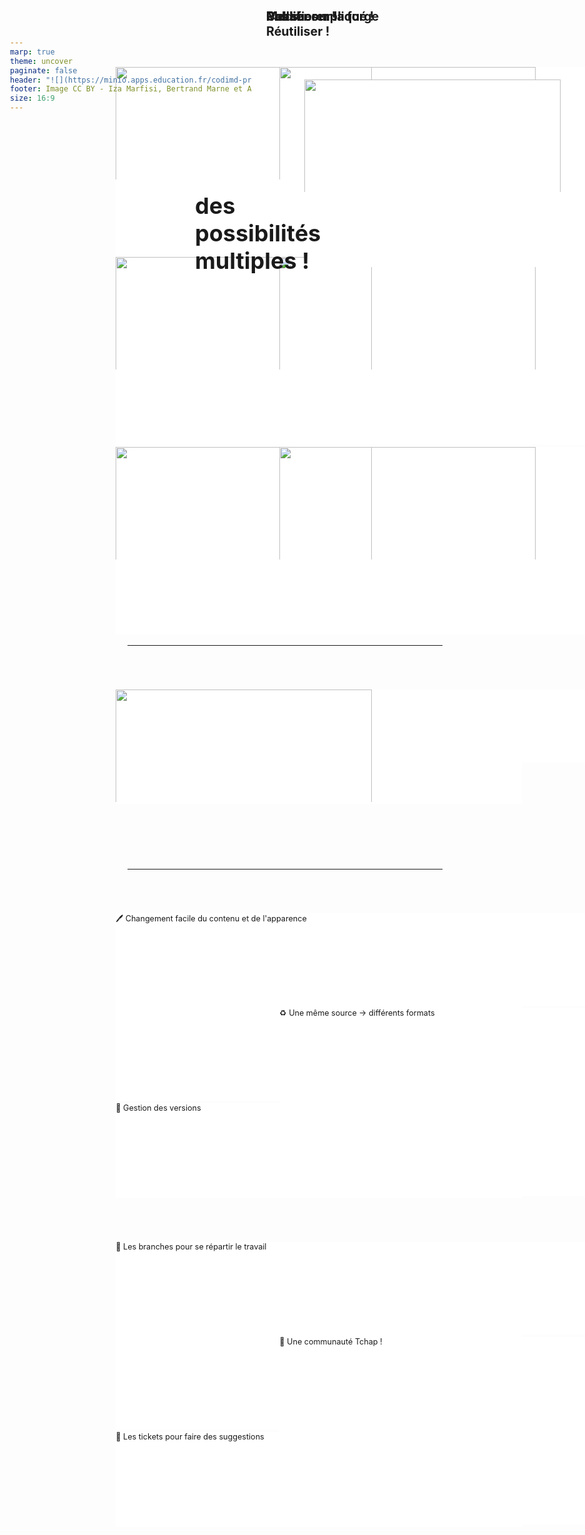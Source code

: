 ```yaml
---
marp: true
theme: uncover
paginate: false
header: "![](https://minio.apps.education.fr/codimd-prod/uploads/upload_2605e960a11e80bfff813ebf6db8910a.png)"
footer: Image CC BY - Iza Marfisi, Bertrand Marne et Alexandra Freitas-Alves
size: 16:9
---
```


<style scoped>
h2 {position:absolute; top:0px; left:450px; font-size:1.4em}
h3 {position:absolute; font-size:36px; left:35%; z-index:1; top:270px}
ul {columns:2; margin-top:70px; margin-left:-30px}
ul li {width:650px; height:180px; background-color:white; list-style-type:none;}
li img {max-height:180px; width:550px}
</style>

## Publier sur la forge
### des <br>possibilités <br>multiples !

- ![](https://minio.apps.education.fr/codimd-prod/uploads/upload_df350c5f66766eab70af0f87141e46e3.png)
- ![](https://minio.apps.education.fr/codimd-prod/uploads/upload_bfd730a0711f70a94b8c72307d7187de.png)
- ![](https://minio.apps.education.fr/codimd-prod/uploads/upload_60528786f295a82db838250f309ffe1d.png)
- ![](https://minio.apps.education.fr/codimd-prod/uploads/upload_824fd686d930657d2736e96aa60813c2.png)
- ![](https://minio.apps.education.fr/codimd-prod/uploads/upload_0486f1e1f30f9eab07fe752189acde82.png)
- ![](https://minio.apps.education.fr/codimd-prod/uploads/upload_798bf54d6a8fc470539324f7912fcbb9.png)

![komit potterie](https://forge.apps.education.fr/lium/mascotte-castor-forge/-/raw/main/potterie_komit.svg)

---
<style scoped>
section {background-image: linear-gradient(to right, #000 5%, #fff 80%)}
div:nth-of-type(1){position:absolute; color:#EEE; left:60px; top:150px}
ul li {margin-bottom:0.1em; list-style-type:none; margin-left:-1em; height:300px}
li img {width:410px; height:270px}
div:nth-of-type(2) li img { height:330px}
div:nth-of-type(2) {position:absolute; color:#EEE; right:30px; color:black; top:10px; font-weight:600!important; width:426px}
h2 {width:410px; text-align:left}
header img {padding:0px 5px; background:white; margin-left:-5px}
header img {opacity:0.4}
p{left:31%!important}
</style>

<div>

<!-- Faire un dégradé qui passe au blanc plus rapidement, dès le milieu -->

## Un nouvel univers

- ![](https://minio.apps.education.fr/codimd-prod/uploads/upload_093245fa82deeb34f31cd85083e52d1f.png)

</div>

![komit de base](https://forge.apps.education.fr/lium/mascotte-castor-forge/-/raw/main/komit_de_base.svg)

<div>

## Pas si compliqué !

- ![](https://minio.apps.education.fr/codimd-prod/uploads/upload_5d090679753b27b40991cdff598f49e2.png)

</div>

---
<style scoped>
div:nth-of-type(1){position:absolute; left:40px; top:60px; width:386px}
ul li {margin-bottom:0.3em; font-size:0.9em; list-style-type:none; margin-left:-1em}
div:nth-of-type(2) {position:absolute; right:30px; top:70px; width:400px}
h2 {width:400px; text-align:left; font-size:1.4em}
p {top:27%; left:31.5%}
img[alt*="komit"] {height:300px; position:absolute;}
img[alt*="komit"]:nth-of-type(1) {margin-left:-70px}
img[alt*="komit"]:nth-of-type(2) {margin-left:50px!important}
</style>

<div>

## Modifier<br>Réutiliser !

- 🖊️ Changement facile du contenu et de l'apparence
- 💾 Gestion des versions
- ♻️ Une même source &rarr; différents formats

</div>

![komit fête](https://forge.apps.education.fr/lium/mascotte-castor-forge/-/raw/main/komit_fete.svg)
![komit fête](https://forge.apps.education.fr/lium/mascotte-castor-forge/-/raw/main/komit_fete.svg)
![komit fête](https://forge.apps.education.fr/lium/mascotte-castor-forge/-/raw/main/komit_fete.svg)

<div>

## Collaborer !

- 🌿 Les branches pour se répartir le travail
- 💬 Les tickets pour faire des suggestions
- 👥 Une communauté Tchap !

</div>

<style>
p {position:absolute; top:25%; left:29.5%;}
img {width:450px}
header{margin:auto; top:0; left:0; background-color:transparent; width:100%; text-align:left; padding-left:20px}
header img {width:300px;}
footer {text-shadow:none}
</style>